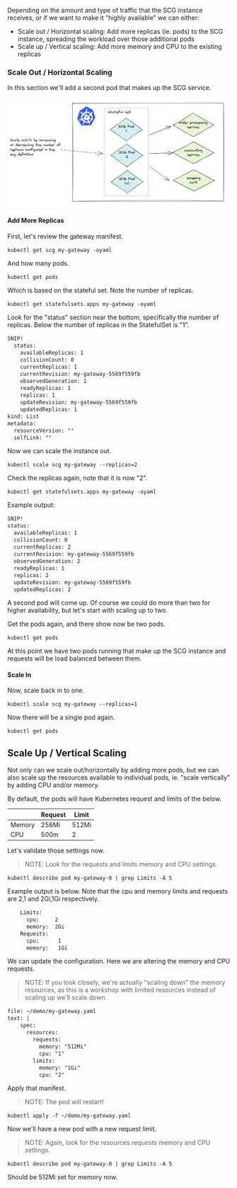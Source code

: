 Depending on the amount and type of traffic that the SCG instance receives, or if we want to make it "highly available" we can either:

* Scale out / Horizontal scaling: Add more replicas (ie. pods) to the SCG instance, spreading the workload over those additional pods
* Scale up / Vertical scaling: Add more memory and CPU to the existing replicas

### Scale Out / Horizontal Scaling

In this section we'll add a second pod that makes up the SCG service.

![Scale out the SCG by adding replicas](images/scale1.jpg)


#### Add More Replicas

First, let's review the gateway manifest.

```execute-1
kubectl get scg my-gateway -oyaml
```

And how many pods.

```execute-1
kubectl get pods
```

Which is based on the stateful set. Note the number of replicas.

```execute-1
kubectl get statefulsets.apps my-gateway -oyaml
```

Look for the "status" section near the bottom, specifically the number of replicas. Below the number of replicas in the StatefulSet is "1".

```
SNIP!
  status:
    availableReplicas: 1
    collisionCount: 0
    currentReplicas: 1
    currentRevision: my-gateway-5569f559fb
    observedGeneration: 1
    readyReplicas: 1
    replicas: 1
    updateRevision: my-gateway-5569f559fb
    updatedReplicas: 1
kind: List
metadata:
  resourceVersion: ""
  selfLink: ""
```

Now we can scale the instance out.

```execute-1
kubectl scale scg my-gateway --replicas=2 
```

Check the replicas again, note that it is now "2".

```execute-1
kubectl get statefulsets.apps my-gateway -oyaml
```

Example output:

```
SNIP!
status:
  availableReplicas: 1
  collisionCount: 0
  currentReplicas: 2
  currentRevision: my-gateway-5569f559fb
  observedGeneration: 2
  readyReplicas: 1
  replicas: 2
  updateRevision: my-gateway-5569f559fb
  updatedReplicas: 2
```

A second pod will come up. Of course we could do more than two for higher availability, but let's start with scaling up to two.

Get the pods again, and there show now be two pods.

```execute-1
kubectl get pods
```

At this point we have two pods running that make up the SCG instance and requests will be load balanced between them.

#### Scale In

Now, scale back in to one.

```execute-1
kubectl scale scg my-gateway --replicas=1
```

Now there will be a single pod again.

```execute-1
kubectl get pods
```

## Scale Up / Vertical Scaling

Not only can we scale out/horizontally by adding more pods, but we can also scale up the resources available to individual pods, ie. "scale vertically" by adding CPU and/or memory.

By default, the pods will have Kubernetes request and limits of the below.

|        | Request | Limit |
|--------|---------|-------|
| Memory | 256Mi   | 512Mi |
| CPU    | 500m    | 2     |

Let's validate those settings now.

>NOTE: Look for the requests and limits memory and CPU settings.

```execute-1
kubectl describe pod my-gateway-0 | grep Limits -A 5
```

Example output is below. Note that the cpu and memory limits and requests are 2,1 and 2Gi,1Gi respectively.

```
    Limits:
      cpu:     2
      memory:  2Gi
    Requests:
      cpu:      1
      memory:   1Gi
```

We can update the configuration. Here we are altering the memory and CPU requests.

>NOTE: If you look closely, we're actually "scaling down" the memory resources, as this is a workshop with limited resources instead of scaling up we'll scale down.

```editor:append-lines-to-file
file: ~/demo/my-gateway.yaml
text: |
    spec:
      resources:
        requests:
          memory: "512Mi"
          cpu: "1"
        limits:
          memory: "1Gi"
          cpu: "2"
```

Apply that manifest.

>NOTE: The pod will restart!

```execute-1
kubectl apply -f ~/demo/my-gateway.yaml
```

Now we'll have a new pod with a new request limit.

>NOTE: Again, look for the resources.requests memory and CPU settings.

```execute-1
kubectl describe pod my-gateway-0 | grep Limits -A 5
```

Should be 512Mi set for memory now.